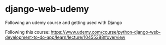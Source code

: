 # django-web-udemy
Following an udemy course and getting used with Django

Following this course:
https://www.udemy.com/course/python-django-web-development-to-do-app/learn/lecture/10455388#overview